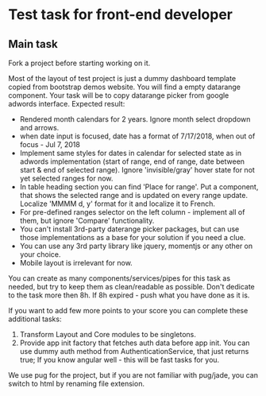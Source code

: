 # Test task for front-end developer 

## Main task

Fork a project before starting working on it.

Most of the layout of test project is just a dummy dashboard template copied from bootstrap demos website. You will find a empty datarange component. 
Your task will be to copy datarange picker from google adwords interface.
Expected result: 
- Rendered month calendars for 2 years. Ignore month select dropdown and arrows.
- when date input is focused, date has a format of 7/17/2018, when out of focus - Jul 7, 2018
- Implement same styles for dates in calendar for selected state as in adwords implementation (start of range, end of range, date between start & end of selected range). Ignore 'invisible/gray' hover state for not yet selected ranges for now.
- In table heading section you can find 'Place for range'. Put a component, that shows the selected range and is updated on every range update. Localize 'MMMM d, y' format for it and localize it to French.
- For pre-defined ranges selector on the left column - implement all of them, but ignore 'Compare' functionality.
- You can't install 3rd-party daterange picker packages, but can use those implementations as a base for your solution if you need a clue.
- You can use any 3rd party library like jquery, momentjs or any other on your choice.
- Mobile layout is irrelevant for now. 

You can create as many components/services/pipes for this task as needed, but try to keep them as clean/readable as possible.
Don't dedicate to the task more then 8h. If 8h expired - push what you have done as it is.

If you want to add few more points to your score you can complete these additional tasks:
1. Transform Layout and Core modules to be singletons.
2. Provide app init factory that fetches auth data before app init. You can use dummy auth method from AuthenticationService, that just returns true;
If you know angular well - this will be fast tasks for you.

We use pug for the project, but if you are not familiar with pug/jade, you can switch to html by renaming file extension.
